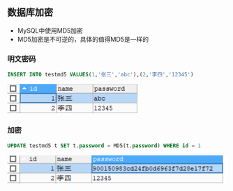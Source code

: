 ## 数据库加密

* MySQL中使用MD5加密
* MD5加密是不可逆的，具体的值得MD5是一样的



### 明文密码

```sql
INSERT INTO testmd5 VALUES(1,'张三','abc'),(2,'李四','12345')
```

![image-20200314153219119](08.加密.assets/image-20200314153219119.png)

### 加密

```sql
UPDATE testmd5 t SET t.password = MD5(t.password) WHERE id = 1
```

![image-20200314153503021](08.加密.assets/image-20200314153503021.png)
